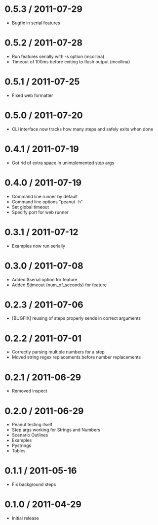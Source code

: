 0.5.3 / 2011-07-29
==================

  * Bugfix in serial features

0.5.2 / 2011-07-28
==================

  * Run features serially with -s option (mcollina)
  * Timeout of 100ms before exiting to flush output (mcollina)

0.5.1 / 2011-07-25
==================

  * Fixed web formatter

0.5.0 / 2011-07-20
==================

  * CLI interface now tracks how many steps and safely exits when done

0.4.1 / 2011-07-19
==================

  * Got rid of extra space in unimplemented step args

0.4.0 / 2011-07-19
==================

  * Command line runner by default
  * Command line options "peanut -h"
  * Set global timeout
  * Specify port for web runner

0.3.1 / 2011-07-12
==================

  * Examples now run serially

0.3.0 / 2011-07-08
==================

  * Added $serial option for feature
  * Added $timeout {num_of_seconds} for feature

0.2.3 / 2011-07-06
==================

  * [BUGFIX] reusing of steps properly sends in correct arguments

0.2.2 / 2011-07-01
==================

  * Correctly parsing multiple numbers for a step
  * Moved string regex replacements before number replacements

0.2.1 / 2011-06-29
==================

  * Removed inspect

0.2.0 / 2011-06-29
==================

  * Peanut testing itself
  * Step args working for Strings and Numbers
  * Scenario Outlines
  * Examples
  * Pystrings
  * Tables

0.1.1 / 2011-05-16
==================

  * Fix background steps

0.1.0 / 2011-04-29
==================

  * Initial release
